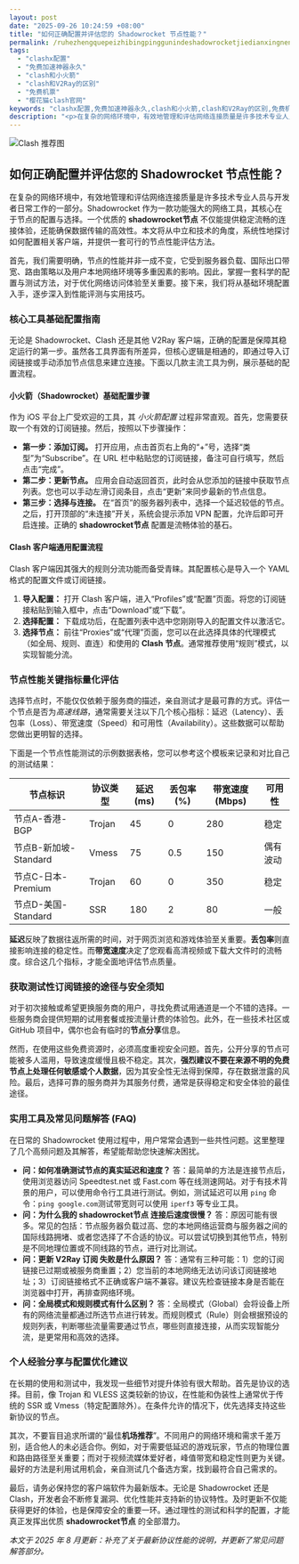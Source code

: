 ```yaml
---
layout: post
date: "2025-09-26 10:24:59 +08:00"
title: "如何正确配置并评估您的 Shadowrocket 节点性能？"
permalink: /ruhezhengquepeizhibingpinggunindeshadowrocketjiedianxingneng/
tags:
  - "clashx配置"
  - "免费加速神器永久"
  - "clash和小火箭"
  - "clash和V2Ray的区别"
  - "免费机票"
  - "樱花猫clash官网"
keywords: "clashx配置,免费加速神器永久,clash和小火箭,clash和V2Ray的区别,免费机票,樱花猫clash官网"
description: "<p>在复杂的网络环境中，有效地管理和评估网络连接质量是许多技术专业人员与开发者日常工作的一部分。Shadowrocket 作为一款功能强大的网络工具，其核心在于节点的配置与选择。一个优质的 <strong>shadowrocket节点</strong> 不仅能提供稳定流畅的连接体验，还能确保数据传输的高效性。本文将从中立和技术的角度，系统性地探讨如何配置相关客户端，并提供一套可行的节点性能评估方法。</p>"
---
```


![Clash 推荐图](https://clashjd.github.io/assets/img/小火箭节点购买.png)

## 如何正确配置并评估您的 Shadowrocket 节点性能？

<p>在复杂的网络环境中，有效地管理和评估网络连接质量是许多技术专业人员与开发者日常工作的一部分。Shadowrocket 作为一款功能强大的网络工具，其核心在于节点的配置与选择。一个优质的 <strong>shadowrocket节点</strong> 不仅能提供稳定流畅的连接体验，还能确保数据传输的高效性。本文将从中立和技术的角度，系统性地探讨如何配置相关客户端，并提供一套可行的节点性能评估方法。</p>
<p>首先，我们需要明确，节点的性能并非一成不变，它受到服务器负载、国际出口带宽、路由策略以及用户本地网络环境等多重因素的影响。因此，掌握一套科学的配置与测试方法，对于优化网络访问体验至关重要。接下来，我们将从基础环境配置入手，逐步深入到性能评测与实用技巧。</p>
<h3>核心工具基础配置指南</h3>
<p>无论是 Shadowrocket、Clash 还是其他 V2Ray 客户端，正确的配置是保障其稳定运行的第一步。虽然各工具界面有所差异，但核心逻辑是相通的，即通过导入订阅链接或手动添加节点信息来建立连接。下面以几款主流工具为例，展示基础的配置流程。</p>
<h4>小火箭（Shadowrocket）基础配置步骤</h4>
<p>作为 iOS 平台上广受欢迎的工具，其 <em>小火箭配置</em> 过程非常直观。首先，您需要获取一个有效的订阅链接。然后，按照以下步骤操作：</p>
<ul>
    <li><strong>第一步：添加订阅。</strong> 打开应用，点击首页右上角的“+”号，选择“类型”为“Subscribe”。在 URL 栏中粘贴您的订阅链接，备注可自行填写，然后点击“完成”。</li>
    <li><strong>第二步：更新节点。</strong> 应用会自动返回首页，此时会从您添加的链接中获取节点列表。您也可以手动左滑订阅条目，点击“更新”来同步最新的节点信息。</li>
    <li><strong>第三步：选择与连接。</strong> 在“首页”的服务器列表中，选择一个延迟较低的节点。之后，打开顶部的“未连接”开关，系统会提示添加 VPN 配置，允许后即可开启连接。正确的 <strong>shadowrocket节点</strong> 配置是流畅体验的基石。</li>
</ul>
<h4>Clash 客户端通用配置流程</h4>
<p>Clash 客户端因其强大的规则分流功能而备受青睐。其配置核心是导入一个 YAML 格式的配置文件或订阅链接。</p>
<ol>
    <li><strong>导入配置：</strong> 打开 Clash 客户端，进入“Profiles”或“配置”页面。将您的订阅链接粘贴到输入框中，点击“Download”或“下载”。</li>
    <li><strong>选择配置：</strong> 下载成功后，在配置列表中选中您刚刚导入的配置文件以激活它。</li>
    <li><strong>选择节点：</strong> 前往“Proxies”或“代理”页面，您可以在此选择具体的代理模式（如全局、规则、直连）和使用的 <strong>Clash 节点</strong>。通常推荐使用“规则”模式，以实现智能分流。</li>
</ol>
<h3>节点性能关键指标量化评估</h3>
<p>选择节点时，不能仅仅依赖于服务商的描述，亲自测试才是最可靠的方式。评估一个节点是否为<em>高速线路</em>，通常需要关注以下几个核心指标：延迟（Latency）、丢包率（Loss）、带宽速度（Speed）和可用性（Availability）。这些数据可以帮助您做出更明智的选择。</p>
<p>下面是一个节点性能测试的示例数据表格，您可以参考这个模板来记录和对比自己的测试结果：</p>
<table>
    <thead>
        <tr>
            <th>节点标识</th>
            <th>协议类型</th>
            <th>延迟 (ms)</th>
            <th>丢包率 (%)</th>
            <th>带宽速度 (Mbps)</th>
            <th>可用性</th>
        </tr>
    </thead>
    <tbody>
        <tr>
            <td>节点A-香港-BGP</td>
            <td>Trojan</td>
            <td>45</td>
            <td>0</td>
            <td>280</td>
            <td>稳定</td>
        </tr>
        <tr>
            <td>节点B-新加坡-Standard</td>
            <td>Vmess</td>
            <td>75</td>
            <td>0.5</td>
            <td>150</td>
            <td>偶有波动</td>
        </tr>
        <tr>
            <td>节点C-日本-Premium</td>
            <td>Trojan</td>
            <td>60</td>
            <td>0</td>
            <td>350</td>
            <td>稳定</td>
        </tr>
        <tr>
            <td>节点D-美国-Standard</td>
            <td>SSR</td>
            <td>180</td>
            <td>2</td>
            <td>80</td>
            <td>一般</td>
        </tr>
    </tbody>
</table>
<p><strong>延迟</strong>反映了数据往返所需的时间，对于网页浏览和游戏体验至关重要。<strong>丢包率</strong>则直接影响连接的稳定性。而<strong>带宽速度</strong>决定了您观看高清视频或下载大文件时的流畅度。综合这几个指标，才能全面地评估节点质量。</p>
<h3>获取测试性订阅链接的途径与安全须知</h3>
<p>对于初次接触或希望更换服务商的用户，寻找免费试用通道是一个不错的选择。一些服务商会提供短期的试用套餐或按流量计费的体验包。此外，在一些技术社区或 GitHub 项目中，偶尔也会有临时的<strong>节点分享</strong>信息。</p>
<p>然而，在使用这些免费资源时，必须高度重视安全问题。首先，公开分享的节点可能被多人滥用，导致速度缓慢且极不稳定。其次，<strong>强烈建议不要在来源不明的免费节点上处理任何敏感或个人数据</strong>，因为其安全性无法得到保障，存在数据泄露的风险。最后，选择可靠的服务商并为其服务付费，通常是获得稳定和安全体验的最佳途径。</p>
<h3>实用工具及常见问题解答 (FAQ)</h3>
<p>在日常的 Shadowrocket 使用过程中，用户常常会遇到一些共性问题。这里整理了几个高频问题及其解答，希望能帮助您快速解决困扰。</p>
<ul>
    <li>
        <strong>问：如何准确测试节点的真实延迟和速度？</strong>
        答：最简单的方法是连接节点后，使用浏览器访问 Speedtest.net 或 Fast.com 等在线测速网站。对于有技术背景的用户，可以使用命令行工具进行测试。例如，测试延迟可以用 <code>ping</code> 命令：<code>ping google.com</code>测试带宽则可以使用 <code>iperf3</code> 等专业工具。
    </li>
    <li>
        <strong>问：为什么我的 shadowrocket节点 连接后速度很慢？</strong>
        答：原因可能有很多。常见的包括：节点服务器负载过高、您的本地网络运营商与服务器之间的国际线路拥堵、或者您选择了不合适的协议。可以尝试切换到其他节点，特别是不同地理位置或不同线路的节点，进行对比测试。
    </li>
    <li>
        <strong>问：更新 V2Ray 订阅 失败是什么原因？</strong>
        答：通常有三种可能：1）您的订阅链接已过期或被服务商重置；2）您当前的本地网络无法访问该订阅链接地址；3）订阅链接格式不正确或客户端不兼容。建议先检查链接本身是否能在浏览器中打开，再排查网络环境。
    </li>
    <li>
        <strong>问：全局模式和规则模式有什么区别？</strong>
        答：全局模式（Global）会将设备上所有的网络流量都通过所选节点进行转发。而规则模式（Rule）则会根据预设的规则列表，判断哪些流量需要通过节点，哪些则直接连接，从而实现智能分流，是更常用和高效的选择。
    </li>
</ul>
<h3>个人经验分享与配置优化建议</h3>
<p>在长期的使用和测试中，我发现一些细节对提升体验有很大帮助。首先是协议的选择。目前，像 Trojan 和 VLESS 这类较新的协议，在性能和伪装性上通常优于传统的 SSR 或 Vmess（特定配置除外）。在条件允许的情况下，优先选择支持这些新协议的节点。</p>
<p>其次，不要盲目追求所谓的“最佳<strong>机场推荐</strong>”。不同用户的网络环境和需求千差万别，适合他人的未必适合你。例如，对于需要低延迟的游戏玩家，节点的物理位置和路由路径至关重要；而对于视频流媒体爱好者，峰值带宽和稳定性则更为关键。最好的方法是利用试用机会，亲自测试几个备选方案，找到最符合自己需求的。</p>
<p>最后，请务必保持您的客户端软件为最新版本。无论是 Shadowrocket 还是 Clash，开发者会不断修复漏洞、优化性能并支持新的协议特性。及时更新不仅能获得更好的体验，也是保障安全的重要一环。通过理性的测试和科学的配置，才能真正发挥出优质 <strong>shadowrocket节点</strong> 的全部潜力。</p>
<p><em>本文于 2025 年 8 月更新：补充了关于最新协议性能的说明，并更新了常见问题解答部分。</em></p>